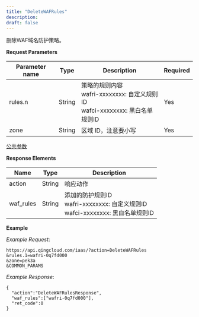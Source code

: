 ```yaml
---
title: "DeleteWAFRules"
description: 
draft: false
---
```




删除WAF域名防护策略。

**Request Parameters**

| Parameter name | Type | Description | Required |
| --- | --- | --- | --- |
| rules.n | String |策略的规则内容<br/>wafri-xxxxxxxx: 自定义规则ID<br/>wafci-xxxxxxxx: 黑白名单规则ID | Yes |
| zone | String | 区域 ID，注意要小写 | Yes |

[公共参数](../../../parameters)

**Response Elements**

| Name | Type | Description |
| --- | --- | --- |
| action | String | 响应动作 |
| waf_rules | String | 添加的防护规则ID <br/> wafri-xxxxxxxx: 自定义规则ID <br/> wafci-xxxxxxxx: 黑白名单规则ID |

**Example**

_Example Request_:

```
https://api.qingcloud.com/iaas/?action=DeleteWAFRules
&rules.1=wafri-0q7fd000
&zone=pek3a
&COMMON_PARAMS
```

_Example Response_:

```
{
  "action":"DeleteWAFRulesResponse",
  "waf_rules":["wafri-0q7fd000"],
  "ret_code":0
}
```
